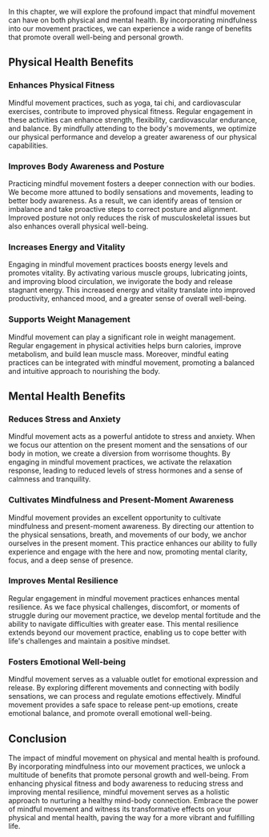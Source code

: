 
In this chapter, we will explore the profound impact that mindful movement can have on both physical and mental health. By incorporating mindfulness into our movement practices, we can experience a wide range of benefits that promote overall well-being and personal growth.

Physical Health Benefits
------------------------

### Enhances Physical Fitness

Mindful movement practices, such as yoga, tai chi, and cardiovascular exercises, contribute to improved physical fitness. Regular engagement in these activities can enhance strength, flexibility, cardiovascular endurance, and balance. By mindfully attending to the body's movements, we optimize our physical performance and develop a greater awareness of our physical capabilities.

### Improves Body Awareness and Posture

Practicing mindful movement fosters a deeper connection with our bodies. We become more attuned to bodily sensations and movements, leading to better body awareness. As a result, we can identify areas of tension or imbalance and take proactive steps to correct posture and alignment. Improved posture not only reduces the risk of musculoskeletal issues but also enhances overall physical well-being.

### Increases Energy and Vitality

Engaging in mindful movement practices boosts energy levels and promotes vitality. By activating various muscle groups, lubricating joints, and improving blood circulation, we invigorate the body and release stagnant energy. This increased energy and vitality translate into improved productivity, enhanced mood, and a greater sense of overall well-being.

### Supports Weight Management

Mindful movement can play a significant role in weight management. Regular engagement in physical activities helps burn calories, improve metabolism, and build lean muscle mass. Moreover, mindful eating practices can be integrated with mindful movement, promoting a balanced and intuitive approach to nourishing the body.

Mental Health Benefits
----------------------

### Reduces Stress and Anxiety

Mindful movement acts as a powerful antidote to stress and anxiety. When we focus our attention on the present moment and the sensations of our body in motion, we create a diversion from worrisome thoughts. By engaging in mindful movement practices, we activate the relaxation response, leading to reduced levels of stress hormones and a sense of calmness and tranquility.

### Cultivates Mindfulness and Present-Moment Awareness

Mindful movement provides an excellent opportunity to cultivate mindfulness and present-moment awareness. By directing our attention to the physical sensations, breath, and movements of our body, we anchor ourselves in the present moment. This practice enhances our ability to fully experience and engage with the here and now, promoting mental clarity, focus, and a deep sense of presence.

### Improves Mental Resilience

Regular engagement in mindful movement practices enhances mental resilience. As we face physical challenges, discomfort, or moments of struggle during our movement practice, we develop mental fortitude and the ability to navigate difficulties with greater ease. This mental resilience extends beyond our movement practice, enabling us to cope better with life's challenges and maintain a positive mindset.

### Fosters Emotional Well-being

Mindful movement serves as a valuable outlet for emotional expression and release. By exploring different movements and connecting with bodily sensations, we can process and regulate emotions effectively. Mindful movement provides a safe space to release pent-up emotions, create emotional balance, and promote overall emotional well-being.

Conclusion
----------

The impact of mindful movement on physical and mental health is profound. By incorporating mindfulness into our movement practices, we unlock a multitude of benefits that promote personal growth and well-being. From enhancing physical fitness and body awareness to reducing stress and improving mental resilience, mindful movement serves as a holistic approach to nurturing a healthy mind-body connection. Embrace the power of mindful movement and witness its transformative effects on your physical and mental health, paving the way for a more vibrant and fulfilling life.
